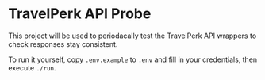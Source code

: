 # TravelPerk API Probe

This project will be used to periodacally test the TravelPerk API wrappers to check responses stay consistent.

To run it yourself, copy `.env.example` to `.env` and fill in your credentials, then execute `./run`.
